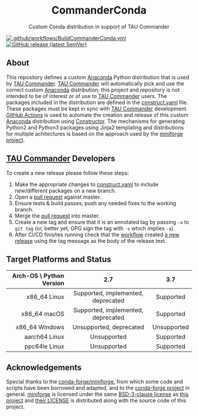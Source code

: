 <div align='center'>

# CommanderConda

Custom Conda distribution in support of TAU Commander

</div>

[![.github/workflows/BuildCommanderConda.yml][GHA badge]][workflow]
[![GitHub release (latest SemVer)][Release badge]][latest]

## About

This repository defines a custom [Anaconda] Python distribution that is used by [TAU Commander].
[TAU Commander] will automatically pick and use the correct custom [Anaconda] distribution;
this project and repository is not intended to be of interest or of use to [TAU Commander] users.
The packages included in the distribution are defined in the [construct.yaml] file.
These packages must be kept in sync with [TAU Commander] development.
[GitHub Actions] is used to automate the creation and release of this custom [Anaconda] distribution using [Constructor].
The mechanisms for generating Python2 and Python3 packages using Jinja2 templating and distributions for multiple achitectures
is based on the approach used by the [miniforge project][miniforge].

## [TAU Commander] Developers

To create a new release please follow these steps:

1. Make the appropriate changes to [construct.yaml] to include new/different packages on a new branch.
2. Open a [pull request] against master.
3. Ensure tests & build passes, push any needed fixes to the working branch.
4. Merge the [pull request] into master.
5. Create a new tag and ensure that it is an annotated tag by passing `-a` to `git tag` (or, better yet, GPG sign the tag with `-s` which implies `-a`).
6. After CI/CD finishes running check that the [workflow] created [a new release][latest] using the tag message as the body of the release text.

## Target Platforms and Status

| Arch-OS \ Python Version | 2.7 | 3.7 |
| --------------------: | :--: | :--: |
| x86_64 Linux | Supported, implemented, deprecated | Supported |
| x86_64 macOS | Supported, implemented, deprecated | Supported |
| x86_64 Windows | Unsupported, deprecated | Unsupported |
| aarch64 Linux | Unsupported | Supported |
| ppc64le Linux | Unsupported | Supported |

## Acknowledgements

Special thanks to the [conda-forge/miniforge][miniforge],
from which some code and scripts have been borrowed and adapted,
and to the [conda-forge project] in general.
[miniforge] is licensed under the same [BSD-3-clause license] as [this project]
and [their LICENSE] is distributed along with the source code of this project.

[GHA badge]: https://github.com/ParaToolsInc/CommanderConda/workflows/.github/workflows/BuildCommanderConda.yml/badge.svg
[Release badge]: https://img.shields.io/github/v/release/ParaToolsInc/CommanderConda?sort=semver
[workflow]: https://github.com/ParaToolsInc/CommanderConda/blob/master/.github/workflows/BuildCommanderConda.yml
[latest]: https://github.com/ParaToolsInc/CommanderConda/releases/latest
[TAU Commander]: https://github.com/ParaToolsInc/taucmdr
[construct.yaml]: https://github.com/ParaToolsInc/CommanderConda/blob/master/CommanderConda/construct.yaml
[GitHub Actions]: https://help.github.com/en/actions
[Constructor]: https://github.com/conda/constructor
[miniforge]: https://github.com/conda-forge/miniforge
[pull request]: https://github.com/ParaToolsInc/CommanderConda/pulls
[Anaconda]: https://docs.conda.io/projects/conda/en/latest/
[conda-forge project]: https://conda-forge.org
[BSD-3-clause license]: https://opensource.org/licenses/BSD-3-Clause
[this project]: https://github.com/ParaToolsInc/CommanderConda/blob/master/LICENSE
[their LICENSE]: https://github.com/ParaToolsInc/CommanderConda/blob/master/miniforge-LICENSE
